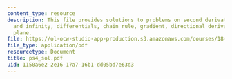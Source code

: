 ```yaml
---
content_type: resource
description: This file provides solutions to problems on second derivative test, boundaries
  and infinity, differentials, chain rule, gradient, directional derivative, and tangent
  plane.
file: https://ol-ocw-studio-app-production.s3.amazonaws.com/courses/18-02-multivariable-calculus-spring-2006/1150a6e22e1617a716b1dd05bd7e63d3_ps4_sol.pdf
file_type: application/pdf
resourcetype: Document
title: ps4_sol.pdf
uid: 1150a6e2-2e16-17a7-16b1-dd05bd7e63d3
---
```

